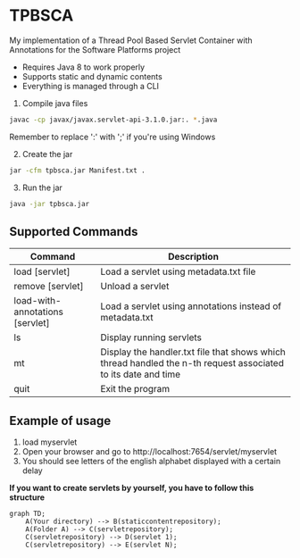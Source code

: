# TPBSCA
My implementation of a Thread Pool Based Servlet Container with Annotations for the Software Platforms project

- Requires Java 8 to work properly
- Supports static and dynamic contents
- Everything is managed through a CLI 


1) Compile java files
```bash
javac -cp javax/javax.servlet-api-3.1.0.jar:. *.java
```
Remember to replace ':' with ';' if you're using Windows

2) Create the jar 
```bash
jar -cfm tpbsca.jar Manifest.txt .
```
3) Run the jar
```bash
java -jar tpbsca.jar
```
## Supported Commands
| Command | Description |
| --- | --- |
| load [servlet]| Load a servlet using metadata.txt file |
| remove [servlet] | Unload a servlet |
| load-with-annotations [servlet] | Load a servlet using annotations instead of metadata.txt | 
| ls | Display running servlets |
| mt | Display the handler.txt file that shows which thread handled the n-th request associated to its date and time |
| quit | Exit the program |

## Example of usage
1. load myservlet
2. Open your browser and go to http://localhost:7654/servlet/myservlet
3. You should see letters of the english alphabet displayed with a certain delay



<b> If you want to create servlets by yourself, you have to follow this structure </b>

```mermaid
graph TD;
    A(Your directory) --> B(staticcontentrepository);
    A(Folder A) --> C(servletrepository);
    C(servletrepository) --> D(servlet 1);
    C(servletrepository) --> E(servlet N);
    
```
